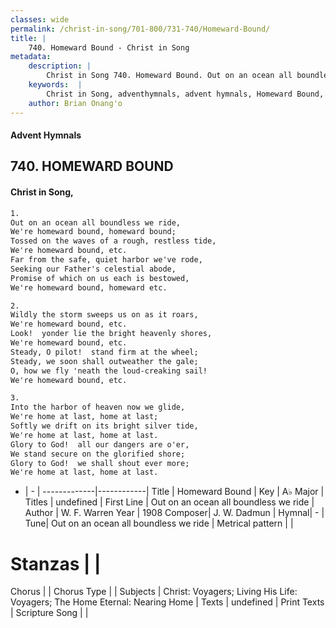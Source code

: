 ```yaml
---
classes: wide
permalink: /christ-in-song/701-800/731-740/Homeward-Bound/
title: |
    740. Homeward Bound - Christ in Song
metadata:
    description: |
        Christ in Song 740. Homeward Bound. Out on an ocean all boundless we ride, We're homeward bound, homeward bound; Tossed on the waves of a rough, restless tide, We're homeward bound, etc. Far from the safe, quiet harbor we've rode, Seeking our Father's celestial abode, Promise of which on us each is bestowed, We're homeward bound, homeward etc.
    keywords:  |
        Christ in Song, adventhymnals, advent hymnals, Homeward Bound, Out on an ocean all boundless we ride. 
    author: Brian Onang'o
---
```


#### Advent Hymnals
## 740. HOMEWARD BOUND
####  Christ in Song,

```txt
1.
Out on an ocean all boundless we ride,
We're homeward bound, homeward bound;
Tossed on the waves of a rough, restless tide,
We're homeward bound, etc.
Far from the safe, quiet harbor we've rode,
Seeking our Father's celestial abode,
Promise of which on us each is bestowed,
We're homeward bound, homeward etc.

2.
Wildly the storm sweeps us on as it roars,
We're homeward bound, etc.
Look!  yonder lie the bright heavenly shores,
We're homeward bound, etc.
Steady, O pilot!  stand firm at the wheel;
Steady, we soon shall outweather the gale;
O, how we fly 'neath the loud-creaking sail!
We're homeward bound, etc.

3.
Into the harbor of heaven now we glide,
We're home at last, home at last;
Softly we drift on its bright silver tide,
We're home at last, home at last.
Glory to God!  all our dangers are o'er,
We stand secure on the glorified shore;
Glory to God!  we shall shout ever more;
We're home at last, home at last.

```

- |   -  |
-------------|------------|
Title | Homeward Bound |
Key | A♭ Major |
Titles | undefined |
First Line | Out on an ocean all boundless we ride |
Author | W. F. Warren
Year | 1908
Composer| J. W. Dadmun |
Hymnal|  - |
Tune| Out on an ocean all boundless we ride |
Metrical pattern | |
# Stanzas |  |
Chorus |  |
Chorus Type |  |
Subjects | Christ: Voyagers; Living His Life: Voyagers; The Home Eternal: Nearing Home |
Texts | undefined |
Print Texts | 
Scripture Song |  |
    
